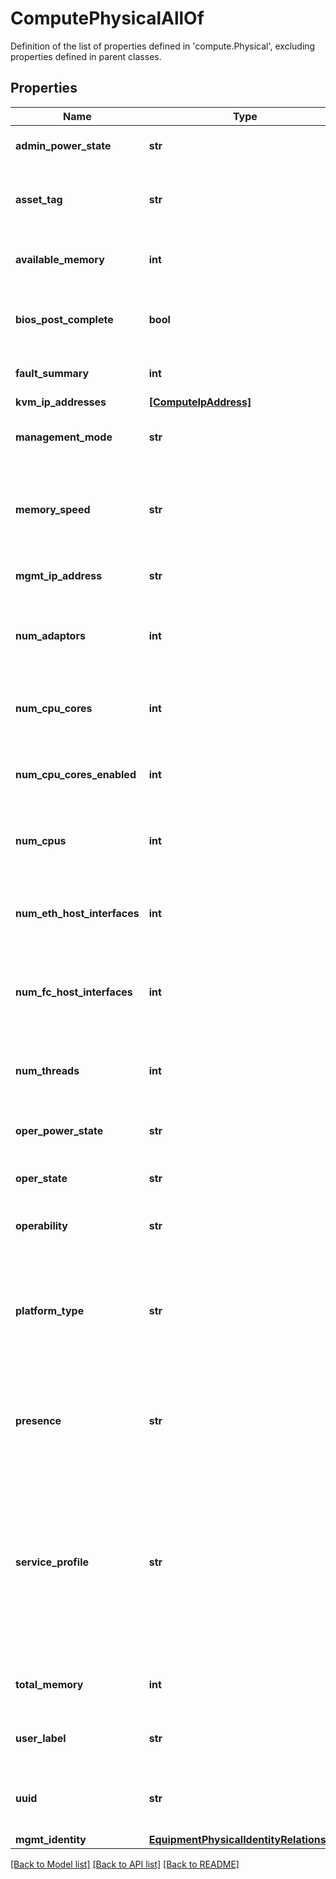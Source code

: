 # ComputePhysicalAllOf

Definition of the list of properties defined in 'compute.Physical', excluding properties defined in parent classes.
## Properties
Name | Type | Description | Notes
------------ | ------------- | ------------- | -------------
**admin_power_state** | **str** | The desired power state of the server. | [optional] [readonly] 
**asset_tag** | **str** | The user defined asset tag assigned to the server. | [optional] [readonly] 
**available_memory** | **int** | The amount of memory available on the server. | [optional] [readonly] 
**bios_post_complete** | **bool** | The BIOS POST completion status of the server. | [optional] 
**fault_summary** | **int** | The fault summary for the server. | [optional] 
**kvm_ip_addresses** | [**[ComputeIpAddress]**](ComputeIpAddress.md) |  | [optional] 
**management_mode** | **str** | The management mode of the server. | [optional]  if omitted the server will use the default value of "IntersightStandalone"
**memory_speed** | **str** | The maximum memory speed in MHz available on the server. | [optional] [readonly] 
**mgmt_ip_address** | **str** | Management address of the server. | [optional] 
**num_adaptors** | **int** | The total number of network adapters present on the server. | [optional] [readonly] 
**num_cpu_cores** | **int** | The total number of CPU cores present on the server. | [optional] [readonly] 
**num_cpu_cores_enabled** | **int** | The total number of CPU cores enabled on the server. | [optional] [readonly] 
**num_cpus** | **int** | The total number of CPUs present on the server. | [optional] [readonly] 
**num_eth_host_interfaces** | **int** | The total number of vNICs which are visible to a host on the server. | [optional] [readonly] 
**num_fc_host_interfaces** | **int** | The total number of vHBAs which are visible to a host on the server. | [optional] [readonly] 
**num_threads** | **int** | The total number of threads the server is capable of handling. | [optional] [readonly] 
**oper_power_state** | **str** | The actual power state of the server. | [optional] [readonly] 
**oper_state** | **str** | The operational state of the server. | [optional] [readonly] 
**operability** | **str** | The operability of the server. | [optional] [readonly] 
**platform_type** | **str** | The platform type of the registered device - whether managed by UCSM or operating in standalone mode. | [optional] 
**presence** | **str** | Indicates if a server is present in a slot and is applicable for blade servers. | [optional] [readonly] 
**service_profile** | **str** | The distinguished name of the service profile to which the server is associated to. It is applicable only for servers which are managed via UCSM. | [optional] [readonly] 
**total_memory** | **int** | The total memory available on the server. | [optional] [readonly] 
**user_label** | **str** | The user defined label assigned to the server. | [optional] [readonly] 
**uuid** | **str** | The universally unique identity of the server. | [optional] [readonly] 
**mgmt_identity** | [**EquipmentPhysicalIdentityRelationship**](EquipmentPhysicalIdentityRelationship.md) |  | [optional] 

[[Back to Model list]](../README.md#documentation-for-models) [[Back to API list]](../README.md#documentation-for-api-endpoints) [[Back to README]](../README.md)


